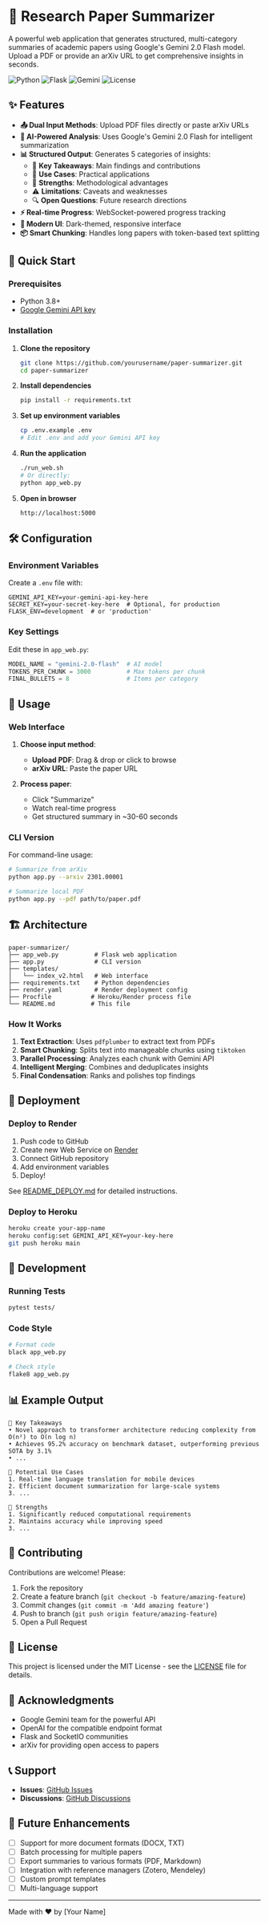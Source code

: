# 📄 Research Paper Summarizer

A powerful web application that generates structured, multi-category summaries of academic papers using Google's Gemini 2.0 Flash model. Upload a PDF or provide an arXiv URL to get comprehensive insights in seconds.

![Python](https://img.shields.io/badge/python-3.8+-blue.svg)
![Flask](https://img.shields.io/badge/flask-3.0.0-green.svg)
![Gemini](https://img.shields.io/badge/Gemini-2.0%20Flash-orange.svg)
![License](https://img.shields.io/badge/license-MIT-blue.svg)

## ✨ Features

- **📤 Dual Input Methods**: Upload PDF files directly or paste arXiv URLs
- **🤖 AI-Powered Analysis**: Uses Google's Gemini 2.0 Flash for intelligent summarization
- **📊 Structured Output**: Generates 5 categories of insights:
  - 🔹 **Key Takeaways**: Main findings and contributions
  - 🔸 **Use Cases**: Practical applications
  - 💪 **Strengths**: Methodological advantages
  - ⚠️ **Limitations**: Caveats and weaknesses
  - 🔍 **Open Questions**: Future research directions
- **⚡ Real-time Progress**: WebSocket-powered progress tracking
- **🎨 Modern UI**: Dark-themed, responsive interface
- **📦 Smart Chunking**: Handles long papers with token-based text splitting

## 🚀 Quick Start

### Prerequisites

- Python 3.8+
- [Google Gemini API key](https://makersuite.google.com/app/apikey)

### Installation

1. **Clone the repository**
   ```bash
   git clone https://github.com/yourusername/paper-summarizer.git
   cd paper-summarizer
   ```

2. **Install dependencies**
   ```bash
   pip install -r requirements.txt
   ```

3. **Set up environment variables**
   ```bash
   cp .env.example .env
   # Edit .env and add your Gemini API key
   ```

4. **Run the application**
   ```bash
   ./run_web.sh
   # Or directly:
   python app_web.py
   ```

5. **Open in browser**
   ```
   http://localhost:5000
   ```

## 🛠️ Configuration

### Environment Variables

Create a `.env` file with:

```env
GEMINI_API_KEY=your-gemini-api-key-here
SECRET_KEY=your-secret-key-here  # Optional, for production
FLASK_ENV=development  # or 'production'
```

### Key Settings

Edit these in `app_web.py`:

```python
MODEL_NAME = "gemini-2.0-flash"  # AI model
TOKENS_PER_CHUNK = 3000          # Max tokens per chunk
FINAL_BULLETS = 8                # Items per category
```

## 📖 Usage

### Web Interface

1. **Choose input method**:
   - **Upload PDF**: Drag & drop or click to browse
   - **arXiv URL**: Paste the paper URL

2. **Process paper**:
   - Click "Summarize" 
   - Watch real-time progress
   - Get structured summary in ~30-60 seconds

### CLI Version

For command-line usage:

```bash
# Summarize from arXiv
python app.py --arxiv 2301.00001

# Summarize local PDF
python app.py --pdf path/to/paper.pdf
```

## 🏗️ Architecture

```
paper-summarizer/
├── app_web.py          # Flask web application
├── app.py              # CLI version
├── templates/
│   └── index_v2.html   # Web interface
├── requirements.txt    # Python dependencies
├── render.yaml         # Render deployment config
├── Procfile           # Heroku/Render process file
└── README.md          # This file
```

### How It Works

1. **Text Extraction**: Uses `pdfplumber` to extract text from PDFs
2. **Smart Chunking**: Splits text into manageable chunks using `tiktoken`
3. **Parallel Processing**: Analyzes each chunk with Gemini API
4. **Intelligent Merging**: Combines and deduplicates insights
5. **Final Condensation**: Ranks and polishes top findings

## 🚀 Deployment

### Deploy to Render

1. Push code to GitHub
2. Create new Web Service on [Render](https://render.com)
3. Connect GitHub repository
4. Add environment variables
5. Deploy!

See [README_DEPLOY.md](README_DEPLOY.md) for detailed instructions.

### Deploy to Heroku

```bash
heroku create your-app-name
heroku config:set GEMINI_API_KEY=your-key-here
git push heroku main
```

## 🔧 Development

### Running Tests

```bash
pytest tests/
```

### Code Style

```bash
# Format code
black app_web.py

# Check style
flake8 app_web.py
```

## 📊 Example Output

```
🔹 Key Takeaways
• Novel approach to transformer architecture reducing complexity from O(n²) to O(n log n)
• Achieves 95.2% accuracy on benchmark dataset, outperforming previous SOTA by 3.1%
• ...

🔸 Potential Use Cases
1. Real-time language translation for mobile devices
2. Efficient document summarization for large-scale systems
3. ...

💪 Strengths
1. Significantly reduced computational requirements
2. Maintains accuracy while improving speed
3. ...
```

## 🤝 Contributing

Contributions are welcome! Please:

1. Fork the repository
2. Create a feature branch (`git checkout -b feature/amazing-feature`)
3. Commit changes (`git commit -m 'Add amazing feature'`)
4. Push to branch (`git push origin feature/amazing-feature`)
5. Open a Pull Request

## 📄 License

This project is licensed under the MIT License - see the [LICENSE](LICENSE) file for details.

## 🙏 Acknowledgments

- Google Gemini team for the powerful API
- OpenAI for the compatible endpoint format
- Flask and SocketIO communities
- arXiv for providing open access to papers

## 📞 Support

- **Issues**: [GitHub Issues](https://github.com/yourusername/paper-summarizer/issues)
- **Discussions**: [GitHub Discussions](https://github.com/yourusername/paper-summarizer/discussions)

## 🔮 Future Enhancements

- [ ] Support for more document formats (DOCX, TXT)
- [ ] Batch processing for multiple papers
- [ ] Export summaries to various formats (PDF, Markdown)
- [ ] Integration with reference managers (Zotero, Mendeley)
- [ ] Custom prompt templates
- [ ] Multi-language support

---

Made with ❤️ by [Your Name]